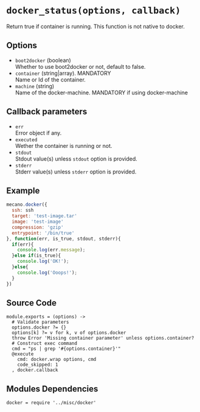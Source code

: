 
# `docker_status(options, callback)`

Return true if container is running. This function is not native to docker. 

## Options

*   `boot2docker` (boolean)   
    Whether to use boot2docker or not, default to false.   
*   `container` (string|array). MANDATORY   
    Name or Id of the container.   
*   `machine` (string)   
    Name of the docker-machine. MANDATORY if using docker-machine   

## Callback parameters

*   `err`   
    Error object if any.   
*   `executed`   
    Wether the container is running or not.   
*   `stdout`   
    Stdout value(s) unless `stdout` option is provided.   
*   `stderr`   
    Stderr value(s) unless `stderr` option is provided.   

## Example

```javascript
mecano.docker({
  ssh: ssh
  target: 'test-image.tar'
  image: 'test-image'
  compression: 'gzip'
  entrypoint: '/bin/true'
}, function(err, is_true, stdout, stderr){
  if(err){
    console.log(err.message);
  }else if(is_true){
    console.log('OK!');
  }else{
    console.log('Ooops!');
  }
})
```

## Source Code

    module.exports = (options) ->
      # Validate parameters
      options.docker ?= {}
      options[k] ?= v for k, v of options.docker
      throw Error 'Missing container parameter' unless options.container?
      # Construct exec command
      cmd = "ps | grep '#{options.container}'"
      @execute
        cmd: docker.wrap options, cmd
        code_skipped: 1
      , docker.callback

## Modules Dependencies

    docker = require '../misc/docker'
